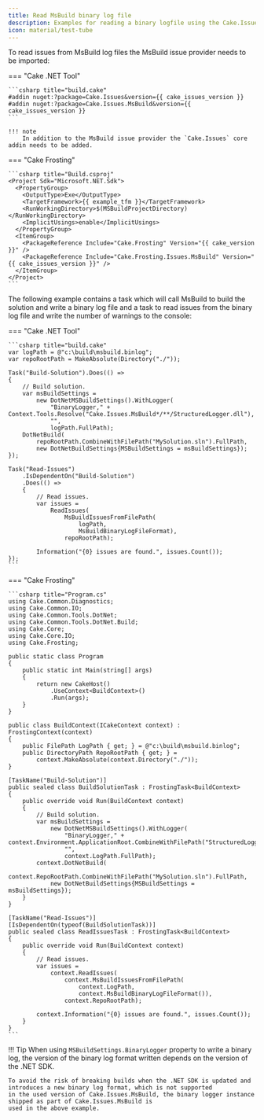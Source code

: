 ```yaml
---
title: Read MsBuild binary log file
description: Examples for reading a binary logfile using the Cake.Issues.MsBuild addin.
icon: material/test-tube
---
```


To read issues from MsBuild log files the MsBuild issue provider needs to be imported:

=== "Cake .NET Tool"

    ```csharp title="build.cake"
    #addin nuget:?package=Cake.Issues&version={{ cake_issues_version }}
    #addin nuget:?package=Cake.Issues.MsBuild&version={{ cake_issues_version }}
    ```

    !!! note
        In addition to the MsBuild issue provider the `Cake.Issues` core addin needs to be added.

=== "Cake Frosting"

    ```csharp title="Build.csproj"
    <Project Sdk="Microsoft.NET.Sdk">
      <PropertyGroup>
        <OutputType>Exe</OutputType>
        <TargetFramework>{{ example_tfm }}</TargetFramework>
        <RunWorkingDirectory>$(MSBuildProjectDirectory)</RunWorkingDirectory>
        <ImplicitUsings>enable</ImplicitUsings>
      </PropertyGroup>
      <ItemGroup>
        <PackageReference Include="Cake.Frosting" Version="{{ cake_version }}" />
        <PackageReference Include="Cake.Frosting.Issues.MsBuild" Version="{{ cake_issues_version }}" />
      </ItemGroup>
    </Project>
    ```

The following example contains a task which will call MsBuild to build the solution and write a binary log file
and a task to read issues from the binary log file and write the number of warnings to the console:

=== "Cake .NET Tool"

    ```csharp title="build.cake"
    var logPath = @"c:\build\msbuild.binlog";
    var repoRootPath = MakeAbsolute(Directory("./"));

    Task("Build-Solution").Does(() =>
    {
        // Build solution.
        var msBuildSettings =
            new DotNetMSBuildSettings().WithLogger(
                "BinaryLogger," + Context.Tools.Resolve("Cake.Issues.MsBuild*/**/StructuredLogger.dll"),
                "",
                logPath.FullPath);
        DotNetBuild(
            repoRootPath.CombineWithFilePath("MySolution.sln").FullPath,
            new DotNetBuildSettings{MSBuildSettings = msBuildSettings});
    });
    
    Task("Read-Issues")
        .IsDependentOn("Build-Solution")
        .Does(() =>
        {
            // Read issues.
            var issues =
                ReadIssues(
                    MsBuildIssuesFromFilePath(
                        logPath,
                        MsBuildBinaryLogFileFormat),
                    repoRootPath);

            Information("{0} issues are found.", issues.Count());
    });
    ```

=== "Cake Frosting"

    ```csharp title="Program.cs"
    using Cake.Common.Diagnostics;
    using Cake.Common.IO;
    using Cake.Common.Tools.DotNet;
    using Cake.Common.Tools.DotNet.Build;
    using Cake.Core;
    using Cake.Core.IO;
    using Cake.Frosting;

    public static class Program
    {
        public static int Main(string[] args)
        {
            return new CakeHost()
                .UseContext<BuildContext>()
                .Run(args);
        }
    }

    public class BuildContext(ICakeContext context) : FrostingContext(context)
    {
        public FilePath LogPath { get; } = @"c:\build\msbuild.binlog";
        public DirectoryPath RepoRootPath { get; } =
            context.MakeAbsolute(context.Directory("./"));
    }

    [TaskName("Build-Solution")]
    public sealed class BuildSolutionTask : FrostingTask<BuildContext>
    {
        public override void Run(BuildContext context)
        {
            // Build solution.
            var msBuildSettings =
                new DotNetMSBuildSettings().WithLogger(
                    "BinaryLogger," + context.Environment.ApplicationRoot.CombineWithFilePath("StructuredLogger.dll"),
                    "",
                    context.LogPath.FullPath);
            context.DotNetBuild(
                context.RepoRootPath.CombineWithFilePath("MySolution.sln").FullPath,
                new DotNetBuildSettings{MSBuildSettings = msBuildSettings});
        }
    }

    [TaskName("Read-Issues")]
    [IsDependentOn(typeof(BuildSolutionTask))]
    public sealed class ReadIssuesTask : FrostingTask<BuildContext>
    {
        public override void Run(BuildContext context)
        {
            // Read issues.
            var issues =
                context.ReadIssues(
                    context.MsBuildIssuesFromFilePath(
                        context.LogPath,
                        context.MsBuildBinaryLogFileFormat()),
                    context.RepoRootPath);

            context.Information("{0} issues are found.", issues.Count());
        }
    }
    ```

!!! Tip
    When using `MSBuildSettings.BinaryLogger` property to write a binary log, the version of the binary log format written
    depends on the version of the .NET SDK.

    To avoid the risk of breaking builds when the .NET SDK is updated and introduces a new binary log format, which is not supported
    in the used version of Cake.Issues.MsBuild, the binary logger instance shipped as part of Cake.Issues.MsBuild is
    used in the above example.
